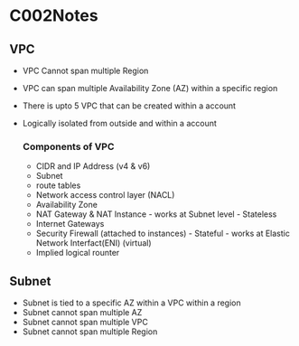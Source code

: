 # C002Notes

## VPC
- VPC Cannot span multiple Region
- VPC can span multiple Availability Zone (AZ) within a specific region
- There is upto 5 VPC that can be created within a account
- Logically isolated from outside and within a account

    ### Components of VPC
    - CIDR and IP Address (v4 & v6)
    - Subnet
    - route tables
    - Network access control layer (NACL)
    - Availability Zone
    - NAT Gateway & NAT Instance - works at Subnet level - Stateless
    - Internet Gateways
    - Security Firewall (attached to instances) - Stateful - works at Elastic Network Interfact(ENI) (virtual)
    - Implied logical rounter


## Subnet
- Subnet is tied to a specific AZ within a VPC within a region
- Subnet cannot span multiple AZ
- Subnet cannot span multiple VPC
- Subnet cannot span multiple Region
